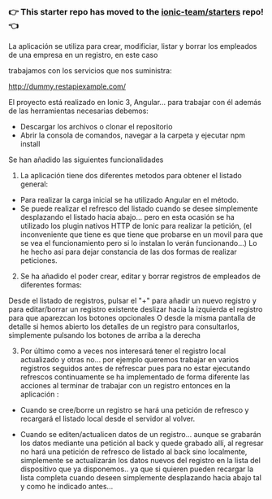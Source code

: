 ### :point_right: This starter repo has moved to the [ionic-team/starters](https://github.com/ionic-team/starters/tree/master/ionic-angular/official/blank) repo! :point_left:

La aplicación se utiliza para crear, modificiar, listar y borrar los empleados de una empresa en un registro, en este caso

trabajamos con los servicios que nos suministra:

http://dummy.restapiexample.com/

El proyecto está realizado en Ionic 3, Angular...
para trabajar con él además de las herramientas necesarias debemos:

- Descargar los archivos o clonar el repositorio
- Abrir la consola de comandos, navegar a la carpeta y ejecutar npm install

Se han añadido las siguientes funcionalidades

1) La aplicación tiene dos diferentes metodos para obtener el listado general: 
- Para realizar la carga inicial se ha utilizado Angular en el método.
- Se puede realizar el refresco del listado cuando se desee simplemente desplazando el listado hacia abajo... pero en esta ocasión se ha utilizado los plugin nativos HTTP de Ionic para realizar la petición, (el inconveniente que tiene es que tiene que probarse en un movil para que se vea el funcionamiento pero si lo instalan lo verán funcionando...) Lo he hecho así para dejar constancia de las dos formas de realizar peticiones.

2) Se ha añadido el poder crear, editar y borrar registros de empleados de diferentes formas:

Desde el listado de registros, pulsar el "+" para añadir un nuevo registro y para editar/borrar un registro existente deslizar hacia la izquierda el registro para que aparezcan los botones opcionales
O desde la misma pantalla de detalle si hemos abierto los detalles de un registro para consultarlos, simplemente pulsando los botones de arriba a la derecha

3) Por último como a veces nos interesará tener el registro local actualizado y otras no... por ejemplo queremos trabajar en varios registros seguidos antes de refrescar pues para no estar ejecutando refrescos continuamente se ha implementado de forma diferente las acciones al terminar de trabajar con un registro entonces en la aplicación :

- Cuando se cree/borre un registro se hará una petición de refresco y recargará el listado local desde el servidor al volver.

- Cuando se editen/actualicen datos de un registro... aunque se grabarán los datos mediante una petición al back y quede grabado allí, al regresar no hará una petición de refresco de listado al back sino localmente, simplemente se actualizarán los datos nuevos del registro en la lista del dispositivo que ya disponemos.. ya que si quieren pueden recargar la lista completa cuando deseen simplemente desplazando hacia abajo tal y como he indicado antes...

